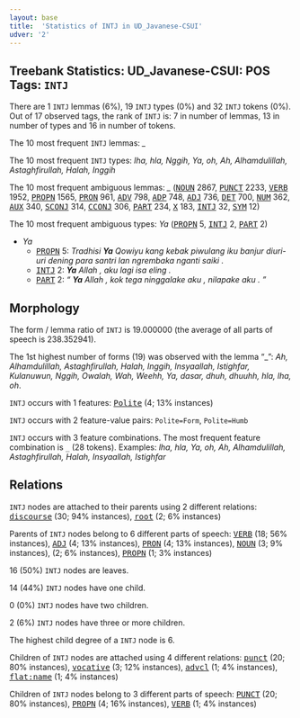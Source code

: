 ```yaml
---
layout: base
title:  'Statistics of INTJ in UD_Javanese-CSUI'
udver: '2'
---
```


## Treebank Statistics: UD_Javanese-CSUI: POS Tags: `INTJ`

There are 1 `INTJ` lemmas (6%), 19 `INTJ` types (0%) and 32 `INTJ` tokens (0%).
Out of 17 observed tags, the rank of `INTJ` is: 7 in number of lemmas, 13 in number of types and 16 in number of tokens.

The 10 most frequent `INTJ` lemmas: <em>_</em>

The 10 most frequent `INTJ` types:  <em>lha, hla, Nggih, Ya, oh, Ah, Alhamdulillah, Astaghfirullah, Halah, Inggih</em>

The 10 most frequent ambiguous lemmas: <em>_</em> (<tt><a href="jv_csui-pos-NOUN.html">NOUN</a></tt> 2867, <tt><a href="jv_csui-pos-PUNCT.html">PUNCT</a></tt> 2233, <tt><a href="jv_csui-pos-VERB.html">VERB</a></tt> 1952, <tt><a href="jv_csui-pos-PROPN.html">PROPN</a></tt> 1565, <tt><a href="jv_csui-pos-PRON.html">PRON</a></tt> 961, <tt><a href="jv_csui-pos-ADV.html">ADV</a></tt> 798, <tt><a href="jv_csui-pos-ADP.html">ADP</a></tt> 748, <tt><a href="jv_csui-pos-ADJ.html">ADJ</a></tt> 736, <tt><a href="jv_csui-pos-DET.html">DET</a></tt> 700, <tt><a href="jv_csui-pos-NUM.html">NUM</a></tt> 362, <tt><a href="jv_csui-pos-AUX.html">AUX</a></tt> 340, <tt><a href="jv_csui-pos-SCONJ.html">SCONJ</a></tt> 314, <tt><a href="jv_csui-pos-CCONJ.html">CCONJ</a></tt> 306, <tt><a href="jv_csui-pos-PART.html">PART</a></tt> 234, <tt><a href="jv_csui-pos-X.html">X</a></tt> 183, <tt><a href="jv_csui-pos-INTJ.html">INTJ</a></tt> 32, <tt><a href="jv_csui-pos-SYM.html">SYM</a></tt> 12)

The 10 most frequent ambiguous types:  <em>Ya</em> (<tt><a href="jv_csui-pos-PROPN.html">PROPN</a></tt> 5, <tt><a href="jv_csui-pos-INTJ.html">INTJ</a></tt> 2, <tt><a href="jv_csui-pos-PART.html">PART</a></tt> 2)


* <em>Ya</em>
  * <tt><a href="jv_csui-pos-PROPN.html">PROPN</a></tt> 5: <em>Tradhisi <b>Ya</b> Qowiyu kang kebak piwulang iku banjur diuri-uri dening para santri lan ngrembaka nganti saiki .</em>
  * <tt><a href="jv_csui-pos-INTJ.html">INTJ</a></tt> 2: <em><b>Ya</b> Allah , aku lagi isa eling .</em>
  * <tt><a href="jv_csui-pos-PART.html">PART</a></tt> 2: <em>“ <b>Ya</b> Allah , kok tega ninggalake aku , nilapake aku . ”</em>

## Morphology

The form / lemma ratio of `INTJ` is 19.000000 (the average of all parts of speech is 238.352941).

The 1st highest number of forms (19) was observed with the lemma “_”: <em>Ah, Alhamdulillah, Astaghfirullah, Halah, Inggih, Insyaallah, Istighfar, Kulanuwun, Nggih, Owalah, Wah, Weehh, Ya, dasar, dhuh, dhuuhh, hla, lha, oh</em>.

`INTJ` occurs with 1 features: <tt><a href="jv_csui-feat-Polite.html">Polite</a></tt> (4; 13% instances)

`INTJ` occurs with 2 feature-value pairs: `Polite=Form`, `Polite=Humb`

`INTJ` occurs with 3 feature combinations.
The most frequent feature combination is `_` (28 tokens).
Examples: <em>lha, hla, Ya, oh, Ah, Alhamdulillah, Astaghfirullah, Halah, Insyaallah, Istighfar</em>


## Relations

`INTJ` nodes are attached to their parents using 2 different relations: <tt><a href="jv_csui-dep-discourse.html">discourse</a></tt> (30; 94% instances), <tt><a href="jv_csui-dep-root.html">root</a></tt> (2; 6% instances)

Parents of `INTJ` nodes belong to 6 different parts of speech: <tt><a href="jv_csui-pos-VERB.html">VERB</a></tt> (18; 56% instances), <tt><a href="jv_csui-pos-ADJ.html">ADJ</a></tt> (4; 13% instances), <tt><a href="jv_csui-pos-PRON.html">PRON</a></tt> (4; 13% instances), <tt><a href="jv_csui-pos-NOUN.html">NOUN</a></tt> (3; 9% instances),  (2; 6% instances), <tt><a href="jv_csui-pos-PROPN.html">PROPN</a></tt> (1; 3% instances)

16 (50%) `INTJ` nodes are leaves.

14 (44%) `INTJ` nodes have one child.

0 (0%) `INTJ` nodes have two children.

2 (6%) `INTJ` nodes have three or more children.

The highest child degree of a `INTJ` node is 6.

Children of `INTJ` nodes are attached using 4 different relations: <tt><a href="jv_csui-dep-punct.html">punct</a></tt> (20; 80% instances), <tt><a href="jv_csui-dep-vocative.html">vocative</a></tt> (3; 12% instances), <tt><a href="jv_csui-dep-advcl.html">advcl</a></tt> (1; 4% instances), <tt><a href="jv_csui-dep-flat-name.html">flat:name</a></tt> (1; 4% instances)

Children of `INTJ` nodes belong to 3 different parts of speech: <tt><a href="jv_csui-pos-PUNCT.html">PUNCT</a></tt> (20; 80% instances), <tt><a href="jv_csui-pos-PROPN.html">PROPN</a></tt> (4; 16% instances), <tt><a href="jv_csui-pos-VERB.html">VERB</a></tt> (1; 4% instances)

